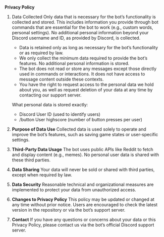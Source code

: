**Privacy Policy**

1. Data Collected
   Only data that is necessary for the bot’s functionality is collected and stored. This includes information you provide through bot commands that are essential for the bot to work (e.g., custom words, personal settings). No additional personal information beyond your Discord username and ID, as provided by Discord, is collected.

   - Data is retained only as long as necessary for the bot’s functionality or as required by law.
   - We only collect the minimum data required to provide the bot’s features. No additional personal information is stored.
   - The bot does not read or store any messages except those directly used in commands or interactions. It does not have access to message content outside these contexts.
   - You have the right to request access to the personal data we hold about you, as well as request deletion of your data at any time by contacting our support server.
     
   What personal data is stored exactly:
   - Discord User ID (used to identify users)
   - /button User highscore (number of button presses per user)

2. **Purpose of Data Use**
   Collected data is used solely to operate and improve the bot’s features, such as saving game states or user-specific settings.

3. **Third-Party Data Usage**
   The bot uses public APIs like Reddit to fetch and display content (e.g., memes). No personal user data is shared with these third parties.

4. **Data Sharing**
   Your data will never be sold or shared with third parties, except when required by law.

5. **Data Security**
   Reasonable technical and organizational measures are implemented to protect your data from unauthorized access.

6. **Changes to Privacy Policy**
   This policy may be updated or changed at any time without prior notice. Users are encouraged to check the latest version in the repository or via the bot’s support server.

7. **Contact**
   If you have any questions or concerns about your data or this Privacy Policy, please contact us via the bot’s official Discord support server.
